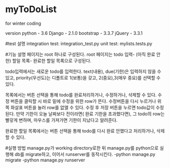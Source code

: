 # myToDoList
for winter coding

version
python - 3.6
Django - 2.1.0
bootstrap - 3.3.7
jQuery - 3.3.1

#test 설명
integration test: integration_test.py
unit test: mylists.tests.py


#기능 설명
페이지는 root 하나로 구성된다.
root 페이지는 todo 입력- (아직 완료 안한) 할일 목록- 완료한 할일 목록으로 구성된다.

todo입력에서는 새로운 todo를 입력한다. text(내용), due(기한)은 입력하지 않을 수 있고, 
priority(우선도)는 디폴트로 1(보통)을 갖고, 2(중요),3(매우 중요)를 선택할 수 있다.

목록에서는 버튼 선택을 통해 todo를 완료처리하거나, 수정하거나, 삭제할 수 있다.
수정 버튼을 클릭할 시 바로 밑에 수정을 위한 row가 뜬다. 수정버튼을 다시 누르거나 위쪽 화살표 버튼을 눌러 row를 없앨 수 있다.
수정 후 저장 버튼을 누르면 todo값이 수정된다.
만약 기한이 오늘 날짜보다 전이라면( 완료 기한을 초과했다면), 그 todo의 row는 빨갛게 변하며, 마우스를 가져가면 기한이 지났다고 알려준다.

완료한 할일 목록에서는 버튼 선택을 통해 todo를 다시 완료 안했다고 처리하거나, 삭제할 수 있다.


#실행 방법
manage.py가 working directory로한 뒤
manage.py를 python으로 실행해 db를 migrate하고, 이어서 runserver를 동작시킨다.
-python manage.py migrate
-python manage.py runserver
